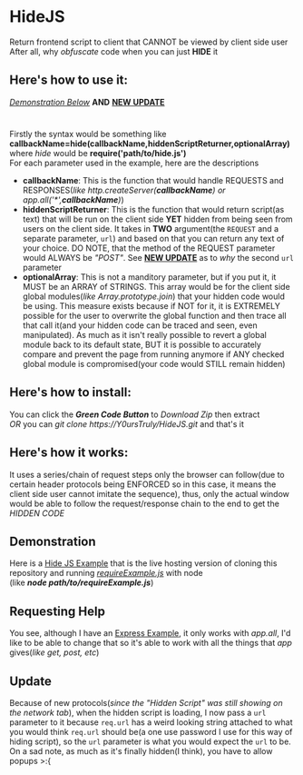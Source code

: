 # HideJS
Return frontend script to client that CANNOT be viewed by client side user
<br>After all, why *obfuscate* code when you can just **HIDE** it

## Here's how to use it:
*[Demonstration Below](#demonstration)* **AND** **[NEW UPDATE](#update)**
#
Firstly the syntax would be something like **callbackName=hide(callbackName,hiddenScriptReturner,optionalArray)** where *hide* would be **require('path/to/hide.js')**
<br>For each parameter used in the example, here are the descriptions
- **callbackName**: This is the function that would handle REQUESTS and RESPONSES(*like http.createServer(**callbackName**) or app.all('\*',**callbackName**)*)
- **hiddenScriptReturner**: This is the function that would return script(as text) that will be run on the client side **YET** hidden from being seen from users on the client side. It takes in **TWO** argument(the `REQUEST` and a separate parameter, `url`) and based on that you can return any text of your choice. DO NOTE, that the method of the REQUEST parameter would ALWAYS be *"POST"*. See **[NEW UPDATE](#update)** as to *why* the second `url` parameter
- **optionalArray**: This is not a manditory parameter, but if you put it, it MUST be an ARRAY of STRINGS. This array would be for the client side global modules(*like Array.prototype.join*) that your hidden code would be using. This measure exists because if NOT for it, it is EXTREMELY possible for the user to overwrite the global function and then trace all that call it(and your hidden code can be traced and seen, even manipulated). As much as it isn't really possible to revert a global module back to its default state, BUT it is possible to accurately compare and prevent the page from running anymore if ANY checked global module is compromised(your code would STILL remain hidden)

## Here's how to install:
You can click the ***Green Code Button*** to *Download Zip* then extract <br>*OR* you can *git clone https://Y0ursTruly/HideJS.git* and that's it

## Here's how it works: 
It uses a series/chain of request steps only the browser can follow(due to certain header protocols being ENFORCED so in this case, it means the client side user cannot imitate the sequence), thus, only the actual window would be able to follow the request/response chain to the end to get the *HIDDEN CODE*

## Demonstration
Here is a [Hide JS Example](https://hidejs-example.paultaylor2.repl.co) that is the live hosting version of cloning this repository and running *[requireExample.js](https://github.com/Y0ursTruly/HideJS/blob/main/Illustrations/requireExample.js)* with node
<br>(like ***node path/to/requireExample.js***)

## Requesting Help
You see, although I have an [Express Example](https://github.com/Y0ursTruly/HideJS/blob/main/Illustrations/expressExample.js), it only works with *app.all*, I'd like to be able to change that so it's able to work with all the things that *app* gives(*like get, post, etc*)

## Update
Because of new protocols(*since the "Hidden Script" was still showing on the network tab*), when the hidden script is loading, I now pass a `url` parameter to it because `req.url` has a weird looking string attached to what you would think `req.url` should be(a one use password I use for this way of hiding script), so the `url` parameter is what you would expect the `url` to be. On a sad note, as much as it's finally hidden(I think), you have to allow popups >:{
